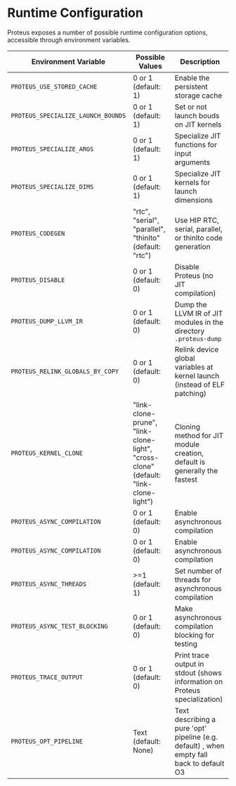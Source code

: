 # Runtime Configuration

Proteus exposes a number of possible runtime configuration options, accessible
through environment variables.

| Environment Variable               | Possible Values                                                                     | Description                                                               |
| ---------------------------------- | ----------------------------------------------------------------------------------- | ------------------------------------------------------------------------- |
| `PROTEUS_USE_STORED_CACHE`         | 0 or 1 (default: 1)                                                                 | Enable the persistent storage cache                                       |
| `PROTEUS_SPECIALIZE_LAUNCH_BOUNDS` | 0 or 1 (default: 1)                                                                 | Set or not launch bouds on JIT kernels                                    |
| `PROTEUS_SPECIALIZE_ARGS`          | 0 or 1 (default: 1)                                                                 | Specialize JIT functions for input arguments                              |
| `PROTEUS_SPECIALIZE_DIMS`          | 0 or 1 (default: 1)                                                                 | Specialize JIT kernels for launch dimensions                              |
| `PROTEUS_CODEGEN`                  | "rtc", "serial", "parallel", "thinlto" (default: "rtc")                             | Use HIP RTC, serial, parallel, or thinlto code generation                 |
| `PROTEUS_DISABLE`                  | 0 or 1 (default: 0)                                                                 | Disable Proteus (no JIT compilation)                                      |
| `PROTEUS_DUMP_LLVM_IR`             | 0 or 1 (default: 0)                                                                 | Dump the LLVM IR of JIT modules in the directory `.proteus-dump`          |
| `PROTEUS_RELINK_GLOBALS_BY_COPY`   | 0 or 1 (default: 0)                                                                 | Relink device global variables at kernel launch (instead of ELF patching) |
| `PROTEUS_KERNEL_CLONE`             | "link-clone-prune", "link-clone-light", "cross-clone" (default: "link-clone-light") | Cloning method for JIT module creation, default is generally the fastest  |
| `PROTEUS_ASYNC_COMPILATION`        | 0 or 1 (default: 0)                                                                 | Enable asynchronous compilation                                           |
| `PROTEUS_ASYNC_COMPILATION`        | 0 or 1 (default: 0)                                                                 | Enable asynchronous compilation                                           |
| `PROTEUS_ASYNC_THREADS`            | >=1 (default: 1)                                                                    | Set number of threads for asynchronous compilation                        |
| `PROTEUS_ASYNC_TEST_BLOCKING`      | 0 or 1 (default: 0)                                                                 | Make asynchronous compilation blocking for testing                        |
| `PROTEUS_TRACE_OUTPUT`              | 0 or 1 (default: 0)                                                                 | Print trace output in stdout (shows information on Proteus specialization) |
| `PROTEUS_OPT_PIPELINE`              | Text (default: None)                                                               |Text describing a pure 'opt' pipeline (e.g. default<O1>) , when empty fall back to default O3  |
